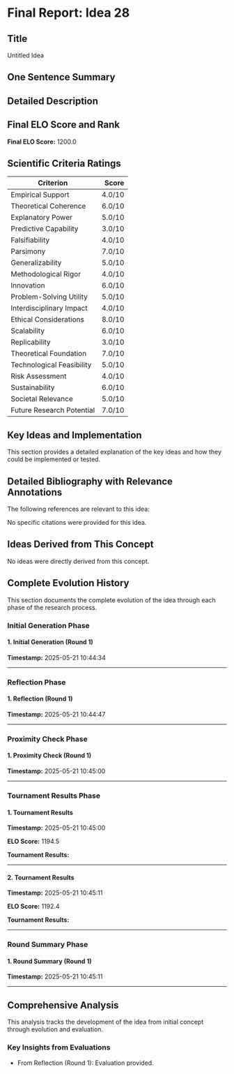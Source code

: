 # Final Report: Idea 28

## Title

Untitled Idea

## One Sentence Summary



## Detailed Description




## Final ELO Score and Rank

**Final ELO Score:** 1200.0

## Scientific Criteria Ratings

| Criterion | Score |
|---|---:|
| Empirical Support | 4.0/10 |
| Theoretical Coherence | 6.0/10 |
| Explanatory Power | 5.0/10 |
| Predictive Capability | 3.0/10 |
| Falsifiability | 4.0/10 |
| Parsimony | 7.0/10 |
| Generalizability | 5.0/10 |
| Methodological Rigor | 4.0/10 |
| Innovation | 6.0/10 |
| Problem-Solving Utility | 5.0/10 |
| Interdisciplinary Impact | 4.0/10 |
| Ethical Considerations | 8.0/10 |
| Scalability | 6.0/10 |
| Replicability | 3.0/10 |
| Theoretical Foundation | 7.0/10 |
| Technological Feasibility | 5.0/10 |
| Risk Assessment | 4.0/10 |
| Sustainability | 6.0/10 |
| Societal Relevance | 5.0/10 |
| Future Research Potential | 7.0/10 |

## Key Ideas and Implementation

This section provides a detailed explanation of the key ideas and how they could be implemented or tested.


## Detailed Bibliography with Relevance Annotations

The following references are relevant to this idea:

No specific citations were provided for this idea.


## Ideas Derived from This Concept

No ideas were directly derived from this concept.

## Complete Evolution History

This section documents the complete evolution of the idea through each phase of the research process.

### Initial Generation Phase

#### 1. Initial Generation (Round 1)
**Timestamp:** 2025-05-21 10:44:34



---

### Reflection Phase

#### 1. Reflection (Round 1)
**Timestamp:** 2025-05-21 10:44:47



---

### Proximity Check Phase

#### 1. Proximity Check (Round 1)
**Timestamp:** 2025-05-21 10:45:00



---

### Tournament Results Phase

#### 1. Tournament Results
**Timestamp:** 2025-05-21 10:45:00

**ELO Score:** 1194.5

**Tournament Results:**



---

#### 2. Tournament Results
**Timestamp:** 2025-05-21 10:45:11

**ELO Score:** 1192.4

**Tournament Results:**



---

### Round Summary Phase

#### 1. Round Summary (Round 1)
**Timestamp:** 2025-05-21 10:45:11



---

## Comprehensive Analysis

This analysis tracks the development of the idea from initial concept through evolution and evaluation.

### Key Insights from Evaluations

- From Reflection (Round 1): Evaluation provided.
